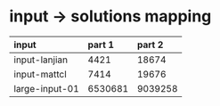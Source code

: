 # input -> solutions mapping
|input|part 1|part 2|
|:---|:---|:---|
|input-lanjian|4421|18674|
|input-mattcl|7414|19676|
|large-input-01|6530681|9039258|
